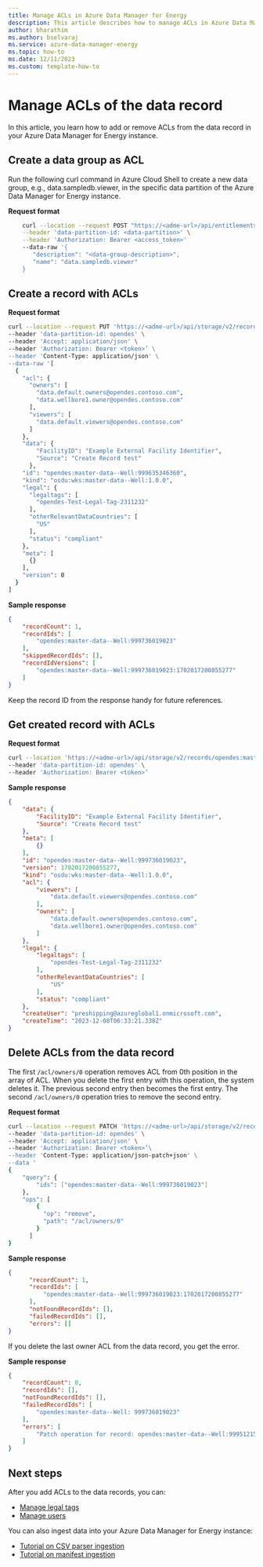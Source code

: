 ```yaml
---
title: Manage ACLs in Azure Data Manager for Energy
description: This article describes how to manage ACLs in Azure Data Manager for Energy.
author: bharathim
ms.author: bselvaraj
ms.service: azure-data-manager-energy
ms.topic: how-to
ms.date: 12/11/2023
ms.custom: template-how-to
---
```


# Manage ACLs of the data record

In this article, you learn how to add or remove ACLs from the data record in your Azure Data Manager for Energy instance.

## Create a data group as ACL
Run the following curl command in Azure Cloud Shell to create a new data group, e.g., data.sampledb.viewer, in the specific data partition of the Azure Data Manager for Energy instance.

**Request format**

```bash
    curl --location --request POST "https://<adme-url>/api/entitlements/v2/groups/" \
    --header 'data-partition-id: <data-partition>' \
    --header 'Authorization: Bearer <access_token>'
    --data-raw '{
       "description": "<data-group-description>",
       "name": "data.sampledb.viewer"
    }
```



## Create a record with ACLs

**Request format**

```bash
curl --location --request PUT 'https://<adme-url>/api/storage/v2/records/' \
--header 'data-partition-id: opendes' \
--header 'Accept: application/json' \
--header 'Authorization: Bearer <token>’ \
--header 'Content-Type: application/json' \	
--data-raw '[
  {
    "acl": {
      "owners": [
        "data.default.owners@opendes.contoso.com",
        "data.wellbore1.owner@opendes.contoso.com"
      ],
      "viewers": [
        "data.default.viewers@opendes.contoso.com"
      ]
    },
    "data": {
        "FacilityID": "Example External Facility Identifier",
        "Source": "Create Record test"
      },
    "id": "opendes:master-data--Well:999635346360",
    "kind": "osdu:wks:master-data--Well:1.0.0",
    "legal": {
      "legaltags": [
        "opendes-Test-Legal-Tag-2311232"
      ],
      "otherRelevantDataCountries": [
        "US"
      ],
      "status": "compliant"
    },
    "meta": [
      {}
    ],
    "version": 0
  }
]
```

**Sample response**

```JSON
{
    "recordCount": 1,
    "recordIds": [
        "opendes:master-data--Well:999736019023"
    ],
    "skippedRecordIds": [],
    "recordIdVersions": [
        "opendes:master-data--Well:999736019023:1702017200855277"
    ]
}
```

Keep the record ID from the response handy for future references.

## Get created record with ACLs

**Request format**

```bash
curl --location 'https://<adme-url>/api/storage/v2/records/opendes:master-data--Well:999736019023' \
--header 'data-partition-id: opendes' \
--header 'Authorization: Bearer <token>’
```

**Sample response**

```JSON
{
    "data": {
        "FacilityID": "Example External Facility Identifier",
        "Source": "Create Record test"
    },
    "meta": [
        {}
    ],
    "id": "opendes:master-data--Well:999736019023",
    "version": 1702017200855277,
    "kind": "osdu:wks:master-data--Well:1.0.0",
    "acl": {
        "viewers": [
            "data.default.viewers@opendes.contoso.com"
        ],
        "owners": [
            "data.default.owners@opendes.contoso.com",
            "data.wellbore1.owner@opendes.contoso.com"
        ]
    },
    "legal": {
        "legaltags": [
            "opendes-Test-Legal-Tag-2311232"
        ],
        "otherRelevantDataCountries": [
            "US"
        ],
        "status": "compliant"
    },
    "createUser": "preshipping@azureglobal1.onmicrosoft.com",
    "createTime": "2023-12-08T06:33:21.338Z"
}
```

## Delete ACLs from the data record

The first `/acl/owners/0` operation removes ACL from 0th position in the array of ACL. When you delete the first entry with this operation, the system deletes it. The previous second entry then becomes the first entry. The second `/acl/owners/0` operation tries to remove the second entry.
  
**Request format**

```bash
curl --location --request PATCH 'https://<adme-url>/api/storage/v2/records/' \
--header 'data-partition-id: opendes' \
--header 'Accept: application/json' \
--header 'Authorization: Bearer <token>’\
--header 'Content-Type: application/json-patch+json' \
--data '
{
    "query": {
        "ids": ["opendes:master-data--Well:999736019023"]
    },
    "ops": [
        { 
          "op": "remove", 
          "path": "/acl/owners/0"
        }
      ]
}
```

**Sample response**

```JSON
{
      "recordCount": 1,
      "recordIds": [
          "opendes:master-data--Well:999736019023:1702017200855277"
      ],
      "notFoundRecordIds": [],
      "failedRecordIds": [],
      "errors": []
}
```

If you delete the last owner ACL from the data record, you get the error.

**Sample response**

```JSON
{
    "recordCount": 0,
    "recordIds": [],
    "notFoundRecordIds": [],
    "failedRecordIds": [
        "opendes:master-data--Well: 999736019023"
    ],
    "errors": [
        "Patch operation for record: opendes:master-data--Well:999512152273 aborted. Potentially empty value of legaltags or acl/owners or acl/viewers"
    ]
}
```


## Next steps

After you add ACLs to the data records, you can:

- [Manage legal tags](how-to-manage-legal-tags.md)
- [Manage users](how-to-manage-users.md)

You can also ingest data into your Azure Data Manager for Energy instance:

- [Tutorial on CSV parser ingestion](tutorial-csv-ingestion.md)
- [Tutorial on manifest ingestion](tutorial-manifest-ingestion.md)
